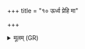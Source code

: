 +++
title = "१० ऊर्ध्व प्रेहि मा"

+++
<details><summary>मूलम् (GR)</summary>

ऊर्ध्व प्रेहि मा सं विक्था  
व्य् अस्य रजो अन्तरम् ।  
रक्षांसि सर्वा तीर्त्वा-  
-अथा रोह दिवं त्वम् ॥
</details>